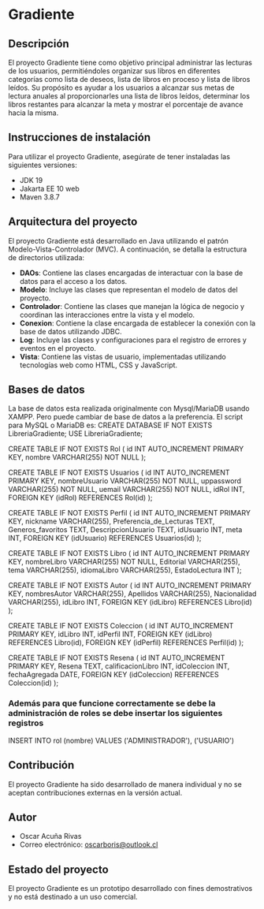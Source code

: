 # Gradiente

## Descripción

El proyecto Gradiente tiene como objetivo principal administrar las lecturas de los usuarios, permitiéndoles organizar sus libros en diferentes categorías como lista de deseos, lista de libros en proceso y lista de libros leídos. Su propósito es ayudar a los usuarios a alcanzar sus metas de lectura anuales al proporcionarles una lista de libros leídos, determinar los libros restantes para alcanzar la meta y mostrar el porcentaje de avance hacia la misma.

## Instrucciones de instalación

Para utilizar el proyecto Gradiente, asegúrate de tener instaladas las siguientes versiones:

- JDK 19
- Jakarta EE 10 web
- Maven 3.8.7

## Arquitectura del proyecto

El proyecto Gradiente está desarrollado en Java utilizando el patrón Modelo-Vista-Controlador (MVC). A continuación, se detalla la estructura de directorios utilizada:

- **DAOs**: Contiene las clases encargadas de interactuar con la base de datos para el acceso a los datos.
- **Modelo**: Incluye las clases que representan el modelo de datos del proyecto.
- **Controlador**: Contiene las clases que manejan la lógica de negocio y coordinan las interacciones entre la vista y el modelo.
- **Conexion**: Contiene la clase encargada de establecer la conexión con la base de datos utilizando JDBC.
- **Log**: Incluye las clases y configuraciones para el registro de errores y eventos en el proyecto.
- **Vista**: Contiene las vistas de usuario, implementadas utilizando tecnologías web como HTML, CSS y JavaScript.


## Bases de datos
La base de datos esta realizada originalmente con Mysql/MariaDB usando XAMPP. Pero puede cambiar de base de datos a la preferencia.
El script para MySQL o MariaDB es:
CREATE DATABASE IF NOT EXISTS LibreriaGradiente;
USE LibreriaGradiente;

CREATE TABLE IF NOT EXISTS Rol (
    id INT AUTO_INCREMENT PRIMARY KEY,
    nombre VARCHAR(255) NOT NULL
);

CREATE TABLE IF NOT EXISTS Usuarios (
    id INT AUTO_INCREMENT PRIMARY KEY,
    nombreUsuario VARCHAR(255) NOT NULL,
    uppassword VARCHAR(255) NOT NULL,
    uemail VARCHAR(255) NOT NULL,
    idRol INT,
    FOREIGN KEY (idRol) REFERENCES Rol(id)
);

CREATE TABLE IF NOT EXISTS Perfil (
    id INT AUTO_INCREMENT PRIMARY KEY,
    nickname VARCHAR(255),
    Preferencia_de_Lecturas TEXT,
    Generos_favoritos TEXT,
    DescripcionUsuario TEXT,
    idUsuario INT,
    meta INT,
    FOREIGN KEY (idUsuario) REFERENCES Usuarios(id)
);

CREATE TABLE IF NOT EXISTS Libro (
    id INT AUTO_INCREMENT PRIMARY KEY,
    nombreLibro VARCHAR(255) NOT NULL,
    Editorial VARCHAR(255),
    tema VARCHAR(255),
    idiomaLibro VARCHAR(255),
    EstadoLectura INT
);

CREATE TABLE IF NOT EXISTS Autor (
    id INT AUTO_INCREMENT PRIMARY KEY,
    nombresAutor VARCHAR(255),
    Apellidos VARCHAR(255),
    Nacionalidad VARCHAR(255),
    idLibro INT,
    FOREIGN KEY (idLibro) REFERENCES Libro(id)
);

CREATE TABLE IF NOT EXISTS Coleccion (
    id INT AUTO_INCREMENT PRIMARY KEY,
    idLibro INT,
    idPerfil INT,
    FOREIGN KEY (idLibro) REFERENCES Libro(id),
    FOREIGN KEY (idPerfil) REFERENCES Perfil(id)
);

CREATE TABLE IF NOT EXISTS Resena (
    id INT AUTO_INCREMENT PRIMARY KEY,
    Resena TEXT,
    calificacionLibro INT,
    idColeccion INT,
    fechaAgregada DATE,
    FOREIGN KEY (idColeccion) REFERENCES Coleccion(id)
);

### Además para que funcione correctamente se debe la administración de roles se debe insertar los siguientes registros
INSERT INTO rol (nombre) VALUES ('ADMINISTRADOR'), ('USUARIO') 


## Contribución

El proyecto Gradiente ha sido desarrollado de manera individual y no se aceptan contribuciones externas en la versión actual.

## Autor

- Oscar Acuña Rivas
- Correo electrónico: oscarboris@outlook.cl

## Estado del proyecto

El proyecto Gradiente es un prototipo desarrollado con fines demostrativos y no está destinado a un uso comercial.
